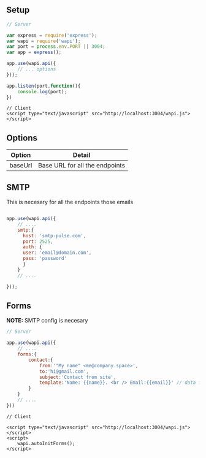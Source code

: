 ## Setup

```js
// Server

var express = require('express');
var wapi = require('wapi');
var port = process.env.PORT || 3004;
var app = express();

app.use(wapi.api({
	// ... options
}));

app.listen(port,function(){
	console.log(port);
})
```

```
// Client
<script type="text/javascript" src="http://localhost:3004/wapi.js"></script>
```


## Options

| Option  | Detail |
| ------------- | ------------- |
| baseUrl  | Base URL for all the endpoints  |


## SMTP
This is necesary for all the endpoints those emails 

```js

app.use(wapi.api({
	// ....
	smtp:{
	  host: 'smtp-pulse.com', 
	  port: 2525,
	  auth: {
      user: 'email@domain.com',
      pass: 'password'
	  }
	}
	// ....

}));


```
## Forms
**NOTE:** SMTP config is necesary

```js
// Server

app.use(wapi.api({
	// ....
	forms:{
		contact:{
			from:'"My name" <me@company.space>',
			to:'hi@gmail.com',
			subject:'Contact from site',
			template:'Name: {{name}}. <br /> Email:{{email}}' // data from req.body
		}
	}
	// ....
}))


```

```
// Client

<script type="text/javascript" src="http://localhost:3004/wapi.js"></script>
<script>
	wapi.autoInitForms();
</script>
```
